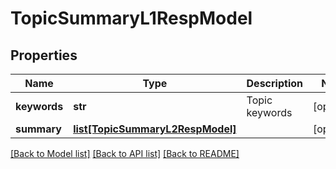 # TopicSummaryL1RespModel

## Properties
Name | Type | Description | Notes
------------ | ------------- | ------------- | -------------
**keywords** | **str** | Topic keywords | [optional] 
**summary** | [**list[TopicSummaryL2RespModel]**](TopicSummaryL2RespModel.md) |  | [optional] 

[[Back to Model list]](../README.md#documentation-for-models) [[Back to API list]](../README.md#documentation-for-api-endpoints) [[Back to README]](../README.md)


